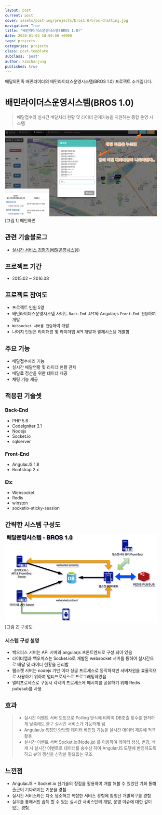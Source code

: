 ```yaml
---
layout: post
current: post
cover: assets/post-img/projects/bros1.0/bros-chatting.jpg
navigation: True
title: "배민라이더스운영시스템(BROS 1.0)"
date: 2020-01-03 10:00:00 +0900
tags: projects
categories: projects
class: post-template
subclass: 'post'
author: kimchanjung
published: true
---
```


배달의민족 배민라이더의 배민라이더스운영시스템(BROS 1.0) 프로젝트 소개입니다.

# 배민라이더스운영시스템(BROS 1.0)

> 배달접수와 실시간 배달처리 현황 및 라이더 관제기능을 지원하는 종합 운영 시스템

![bros-main](/assets/post-img/projects/bros1.0/bros-chatting.jpg)
[그림 1] 메인화면

## 관련 기술블로그
- [실시간 서비스 경험기(배달운영시스템)](https://woowabros.github.io/woowabros/2017/09/12/realtime-service.html)

## 프로젝트 기간
- 2015.02 ~ 2016.08

## 프로젝트 참여도
- 프로젝트 인원 5명
- 배민라이더스운영시스템 사이트 `Back-End API`와 Angularjs `Front-End 전담`하여 개발
- `Websocket 서버를 전담`하여 개발
- 나머지 인원은 라이더앱 및 라이더앱 API 개발과 결제시스템 개발함

## 주요 기능
- 배달접수처리 기능
- 실시간 배달연황 및 라이더 현황 관제
- 배달료 정산을 위한 데이터 제공
- 채팅 기능 제공

## 적용된 기술셋
### Back-End
- PHP 5.6
- CodeIgniter 3.1
- Nodejs
- Socket.io
- sqlserver

### Front-End
- AngularJS 1.8
- Bootstrap 2.x


### Etc
- Websocket
- Redis  
- winston
- socketio-sticky-session


## 간략한 시스템 구성도

![bros-architecture](/assets/post-img/projects/bros1.0/bros-v1.png)
[그림 2] 구성도 

### 시스템 구성 설명
- 백오피스 서버는 API 서버와 angularjs 프론트엔드로 구성 되어 있음
- 라이더앱과 백오피스는 Socket.io로 개발된 websocket 서버를 통하여 실시간으로 배달 및 라이더 현황을 관리함
- 웹소켓 서버는 nodejs 기반 이라 싱글 프로세스로 동작하지만 서버자원을 효율적으로 사용하기 위하여 멀티프로세스로 프로그래밍하였음
- 멀티프로세스로 구동시 각각의 프로세스에 메시지를 공유하기 위해 Redis pub/sub를 사용


## 효과
> - 실시간 이벤트 서버 도입으로 Polling 방식에 비하여 DB호출 횟수를 현저하게 낮춤에도 불구 실시간 서비스가 가능하게 됨.
> - AngularJs 특징인 양방향 데이터 바인딩 기능을 실시간 데이터 제공에 적극 활용
> - 실시간 이벤트 서버 Socket.io(Node.js) 를 이용하여 데이터 생성, 변경, 삭제 시 실시간 이벤트로 데이터를 송수신 하여 AngularJS 모델에 반영하도록 하고 뷰의 갱신을 신경쓸 필요없는 구조.

## 느낀점
- AngularJS + Socket.io 신기술의 장점을 활용하여 개발 해볼 수 있었던 기회 통해 출근이 기다려지는 기분을 경험.
- 실시간 서비스라는 다소 생소하고 복잡한 서비스 경험에 엄청난 개발욕구를 경험
- 실무를 통해서만 습득 할 수 있는 실시간 서비스만의 개발, 운영 이슈에 대한 깊이 있는 경험.